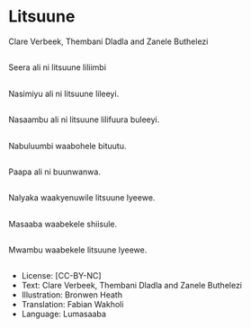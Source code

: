 # Litsuune
Clare Verbeek, Thembani
Dladla and Zanele
Buthelezi

##
Seera ali ni litsuune
liliimbi


##
Nasimiyu ali ni litsuune
lileeyi.


##
Nasaambu ali ni
litsuune lilifuura
buleeyi.


##
Nabuluumbi waabohele
bituutu.


##
Paapa ali ni
buunwanwa.


##
Nalyaka waakyenuwile
litsuune lyeewe.


##
Masaaba waabekele
shiisule.


##
Mwambu waabekele
litsuune lyeewe.


##
* License: [CC-BY-NC]
* Text: Clare Verbeek, Thembani Dladla and Zanele
Buthelezi
* Illustration: Bronwen Heath
* Translation: Fabian Wakholi
* Language: Lumasaaba

